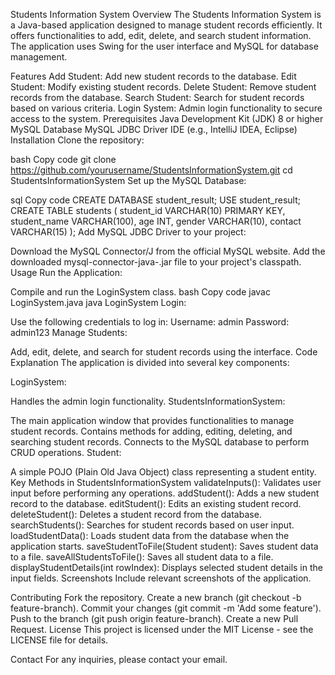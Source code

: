 
Students Information System
Overview
The Students Information System is a Java-based application designed to manage student records efficiently. It offers functionalities to add, edit, delete, and search student information. The application uses Swing for the user interface and MySQL for database management.

Features
Add Student: Add new student records to the database.
Edit Student: Modify existing student records.
Delete Student: Remove student records from the database.
Search Student: Search for student records based on various criteria.
Login System: Admin login functionality to secure access to the system.
Prerequisites
Java Development Kit (JDK) 8 or higher
MySQL Database
MySQL JDBC Driver
IDE (e.g., IntelliJ IDEA, Eclipse)
Installation
Clone the repository:

bash
Copy code
git clone https://github.com/yourusername/StudentsInformationSystem.git
cd StudentsInformationSystem
Set up the MySQL Database:

sql
Copy code
CREATE DATABASE student_result;
USE student_result;
CREATE TABLE students (
    student_id VARCHAR(10) PRIMARY KEY,
    student_name VARCHAR(100),
    age INT,
    gender VARCHAR(10),
    contact VARCHAR(15)
);
Add MySQL JDBC Driver to your project:

Download the MySQL Connector/J from the official MySQL website.
Add the downloaded mysql-connector-java-<version>.jar file to your project's classpath.
Usage
Run the Application:

Compile and run the LoginSystem class.
bash
Copy code
javac LoginSystem.java
java LoginSystem
Login:

Use the following credentials to log in:
Username: admin
Password: admin123
Manage Students:

Add, edit, delete, and search for student records using the interface.
Code Explanation
The application is divided into several key components:

LoginSystem:

Handles the admin login functionality.
StudentsInformationSystem:

The main application window that provides functionalities to manage student records.
Contains methods for adding, editing, deleting, and searching student records.
Connects to the MySQL database to perform CRUD operations.
Student:

A simple POJO (Plain Old Java Object) class representing a student entity.
Key Methods in StudentsInformationSystem
validateInputs(): Validates user input before performing any operations.
addStudent(): Adds a new student record to the database.
editStudent(): Edits an existing student record.
deleteStudent(): Deletes a student record from the database.
searchStudents(): Searches for student records based on user input.
loadStudentData(): Loads student data from the database when the application starts.
saveStudentToFile(Student student): Saves student data to a file.
saveAllStudentsToFile(): Saves all student data to a file.
displayStudentDetails(int rowIndex): Displays selected student details in the input fields.
Screenshots
Include relevant screenshots of the application.

Contributing
Fork the repository.
Create a new branch (git checkout -b feature-branch).
Commit your changes (git commit -m 'Add some feature').
Push to the branch (git push origin feature-branch).
Create a new Pull Request.
License
This project is licensed under the MIT License - see the LICENSE file for details.

Contact
For any inquiries, please contact your email.

